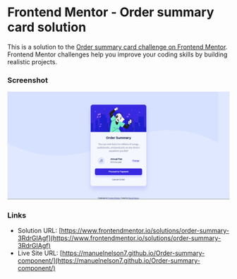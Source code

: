 # Frontend Mentor - Order summary card solution

This is a solution to the [Order summary card challenge on Frontend Mentor](https://www.frontendmentor.io/challenges/order-summary-component-QlPmajDUj). Frontend Mentor challenges help you improve your coding skills by building realistic projects. 

### Screenshot

![Final design](./images/screenshot.PNG)


### Links

- Solution URL: [https://www.frontendmentor.io/solutions/order-summary-3RdrGIAgf](https://www.frontendmentor.io/solutions/order-summary-3RdrGIAgf)
- Live Site URL: [https://manuelnelson7.github.io/Order-summary-component/](https://manuelnelson7.github.io/Order-summary-component/)
